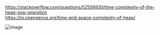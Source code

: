 https://stackoverflow.com/questions/52556930/time-complexity-of-the-heap-pop-operation \
https://iq.opengenus.org/time-and-space-complexity-of-heap/

![image](https://github.com/VIK2395/DSA/assets/50545334/c7431f3b-0b61-474c-b9a3-63f04202d433)
